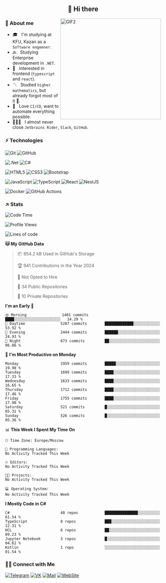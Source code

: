 <h2 align="center">👋 Hi there</h1>
<img align="right" alt="GIF2" src="https://user-images.githubusercontent.com/77479370/183249372-b46e9216-d622-4f3a-ad67-84b1a2c3049c.gif" width="325"/>


<h3>🧐 About me</h3>

- 🎓 &nbsp; I'm studying at KFU, Kazan as a `Software engeener`.
- 🔙 &nbsp; Studying Enterprise development in `.NET`.
- 💠 &nbsp; Interested in frontend (`typescript` and `react`).
- 〽️ &nbsp; Studied `higher mathematics`, but already forgot most of it 🤪.
- 💚 &nbsp; Love `CI/CD`, want to automate everything possible.
- 👨🏻‍💻 &nbsp; I almost never close `Jetbrains Rider`, `Slack`, `GitHub`. 


<h3>⚡ Technologies</h3>

![Git](https://img.shields.io/badge/git-%23F05033.svg?style=for-the-badge&logo=git&logoColor=white)
![GitHub](https://img.shields.io/badge/GitHub-100000?style=for-the-badge&logo=github&logoColor=white)

![.Net](https://img.shields.io/badge/.NET-5C2D91?style=for-the-badge&logo=.net&logoColor=white)
![C#](https://img.shields.io/badge/c%23-%23239120.svg?style=for-the-badge&logo=c-sharp&logoColor=white)

![HTML5](https://img.shields.io/badge/html5-%23E34F26.svg?style=for-the-badge&logo=html5&logoColor=white)
![CSS3](https://img.shields.io/badge/css3-%231572B6.svg?style=for-the-badge&logo=css3&logoColor=white)
![Bootstrap](https://img.shields.io/badge/Bootstrap-563D7C?style=for-the-badge&logo=bootstrap&logoColor=white)

![JavaScript](https://img.shields.io/badge/javascript-%23323330.svg?style=for-the-badge&logo=javascript&logoColor=%23F7DF1E)
![TypeScript](https://img.shields.io/badge/typescript-%23007ACC.svg?style=for-the-badge&logo=typescript&logoColor=white)
![React](https://img.shields.io/badge/react-%2320232a.svg?style=for-the-badge&logo=react&logoColor=%2361DAFB)
![NestJS](https://img.shields.io/badge/nestjs-E0234E?style=for-the-badge&logo=nestjs&logoColor=white)

![Docker](https://img.shields.io/badge/docker-%230db7ed.svg?style=for-the-badge&logo=docker&logoColor=white)
![GitHub Actions](https://img.shields.io/badge/github%20actions-%232671E5.svg?style=for-the-badge&logo=githubactions&logoColor=white)


<h3>↗️ Stats</h3>


<!--START_SECTION:waka-->
![Code Time](http://img.shields.io/badge/Code%20Time-923%20hrs%2025%20mins-blue)

![Profile Views](http://img.shields.io/badge/Profile%20Views-26-blue)

![Lines of code](https://img.shields.io/badge/From%20Hello%20World%20I%27ve%20Written-3.4%20million%20lines%20of%20code-blue)

**🐱 My GitHub Data** 

> 📦 854.2 kB Used in GitHub's Storage 
 > 
> 🏆 941 Contributions in the Year 2024
 > 
> 🚫 Not Opted to Hire
 > 
> 📜 34 Public Repositories 
 > 
> 🔑 10 Private Repositories 
 > 
**I'm an Early 🐤** 

```text
🌞 Morning                1401 commits        ████░░░░░░░░░░░░░░░░░░░░░   14.29 % 
🌆 Daytime                5287 commits        █████████████░░░░░░░░░░░░   53.92 % 
🌃 Evening                2444 commits        ██████░░░░░░░░░░░░░░░░░░░   24.93 % 
🌙 Night                  673 commits         ██░░░░░░░░░░░░░░░░░░░░░░░   06.86 % 
```
📅 **I'm Most Productive on Monday** 

```text
Monday                   1959 commits        █████░░░░░░░░░░░░░░░░░░░░   19.98 % 
Tuesday                  1699 commits        ████░░░░░░░░░░░░░░░░░░░░░   17.33 % 
Wednesday                1633 commits        ████░░░░░░░░░░░░░░░░░░░░░   16.65 % 
Thursday                 1712 commits        ████░░░░░░░░░░░░░░░░░░░░░   17.46 % 
Friday                   1755 commits        ████░░░░░░░░░░░░░░░░░░░░░   17.90 % 
Saturday                 521 commits         █░░░░░░░░░░░░░░░░░░░░░░░░   05.31 % 
Sunday                   526 commits         █░░░░░░░░░░░░░░░░░░░░░░░░   05.36 % 
```


📊 **This Week I Spent My Time On** 

```text
🕑︎ Time Zone: Europe/Moscow

💬 Programming Languages: 
No Activity Tracked This Week

🔥 Editors: 
No Activity Tracked This Week

🐱‍💻 Projects: 
No Activity Tracked This Week

💻 Operating System: 
No Activity Tracked This Week
```

**I Mostly Code in C#** 

```text
C#                       40 repos            ███████████████░░░░░░░░░░   61.54 % 
TypeScript               8 repos             ███░░░░░░░░░░░░░░░░░░░░░░   12.31 % 
HCL                      6 repos             ██░░░░░░░░░░░░░░░░░░░░░░░   09.23 % 
Jupyter Notebook         3 repos             █░░░░░░░░░░░░░░░░░░░░░░░░   04.62 % 
Kotlin                   1 repo              ░░░░░░░░░░░░░░░░░░░░░░░░░   01.54 % 
```




<!--END_SECTION:waka-->


<h3> 🤝🏻 Connect with Me </h3>

[![Telegram](https://img.shields.io/badge/Telegram-2CA5E0?style=for-the-badge&logo=telegram&logoColor=white)](https://t.me/ASLipatov)
[![VK](https://img.shields.io/badge/вконтакте-%232E87FB.svg?&style=for-the-badge&logo=vk&logoColor=white)](https://vk.com/lipatov.alexander)
[![Mail](https://img.shields.io/badge/Email-red?&style=for-the-badge&logo=Mail.Ru)](mailto:lipatov.work@bk.ru)
[![WebSite](https://img.shields.io/badge/-lipatovalexander.github.io-green?style=for-the-badge)](https://lipatovalexander.github.io)
